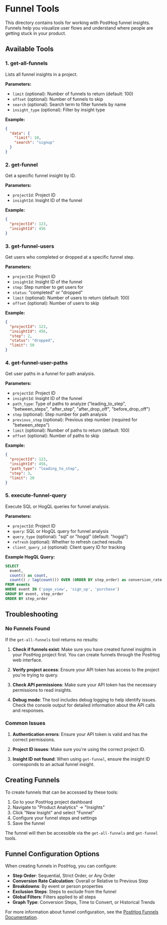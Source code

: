 # Funnel Tools

This directory contains tools for working with PostHog funnel insights. Funnels help you visualize user flows and understand where people are getting stuck in your product.

## Available Tools

### 1. get-all-funnels
Lists all funnel insights in a project.

**Parameters:**
- `limit` (optional): Number of funnels to return (default: 100)
- `offset` (optional): Number of funnels to skip
- `search` (optional): Search term to filter funnels by name
- `insight_type` (optional): Filter by insight type

**Example:**
```json
{
  "data": {
    "limit": 10,
    "search": "signup"
  }
}
```

### 2. get-funnel
Get a specific funnel insight by ID.

**Parameters:**
- `projectId`: Project ID
- `insightId`: Insight ID of the funnel

**Example:**
```json
{
  "projectId": 123,
  "insightId": 456
}
```

### 3. get-funnel-users
Get users who completed or dropped at a specific funnel step.

**Parameters:**
- `projectId`: Project ID
- `insightId`: Insight ID of the funnel
- `step`: Step number to get users for
- `status`: "completed" or "dropped"
- `limit` (optional): Number of users to return (default: 100)
- `offset` (optional): Number of users to skip

**Example:**
```json
{
  "projectId": 123,
  "insightId": 456,
  "step": 2,
  "status": "dropped",
  "limit": 50
}
```

### 4. get-funnel-user-paths
Get user paths in a funnel for path analysis.

**Parameters:**
- `projectId`: Project ID
- `insightId`: Insight ID of the funnel
- `path_type`: Type of paths to analyze ("leading_to_step", "between_steps", "after_step", "after_drop_off", "before_drop_off")
- `step` (optional): Step number for path analysis
- `previous_step` (optional): Previous step number (required for "between_steps")
- `limit` (optional): Number of paths to return (default: 100)
- `offset` (optional): Number of paths to skip

**Example:**
```json
{
  "projectId": 123,
  "insightId": 456,
  "path_type": "leading_to_step",
  "step": 3,
  "limit": 20
}
```

### 5. execute-funnel-query
Execute SQL or HogQL queries for funnel analysis.

**Parameters:**
- `projectId`: Project ID
- `query`: SQL or HogQL query for funnel analysis
- `query_type` (optional): "sql" or "hogql" (default: "hogql")
- `refresh` (optional): Whether to refresh cached results
- `client_query_id` (optional): Client query ID for tracking

**Example HogQL Query:**
```sql
SELECT 
  event,
  count() as count,
  count() / lag(count()) OVER (ORDER BY step_order) as conversion_rate
FROM events 
WHERE event IN ('page_view', 'sign_up', 'purchase')
GROUP BY event, step_order
ORDER BY step_order
```

## Troubleshooting

### No Funnels Found
If the `get-all-funnels` tool returns no results:

1. **Check if funnels exist**: Make sure you have created funnel insights in your PostHog project first. You can create funnels through the PostHog web interface.

2. **Verify project access**: Ensure your API token has access to the project you're trying to query.

3. **Check API permissions**: Make sure your API token has the necessary permissions to read insights.

4. **Debug mode**: The tool includes debug logging to help identify issues. Check the console output for detailed information about the API calls and responses.

### Common Issues

1. **Authentication errors**: Ensure your API token is valid and has the correct permissions.

2. **Project ID issues**: Make sure you're using the correct project ID.

3. **Insight ID not found**: When using `get-funnel`, ensure the insight ID corresponds to an actual funnel insight.

## Creating Funnels

To create funnels that can be accessed by these tools:

1. Go to your PostHog project dashboard
2. Navigate to "Product Analytics" → "Insights"
3. Click "New Insight" and select "Funnel"
4. Configure your funnel steps and settings
5. Save the funnel

The funnel will then be accessible via the `get-all-funnels` and `get-funnel` tools.

## Funnel Configuration Options

When creating funnels in PostHog, you can configure:

- **Step Order**: Sequential, Strict Order, or Any Order
- **Conversion Rate Calculation**: Overall or Relative to Previous Step
- **Breakdowns**: By event or person properties
- **Exclusion Steps**: Steps to exclude from the funnel
- **Global Filters**: Filters applied to all steps
- **Graph Type**: Conversion Steps, Time to Convert, or Historical Trends

For more information about funnel configuration, see the [PostHog Funnels Documentation](https://posthog.com/docs/product-analytics/funnels). 
